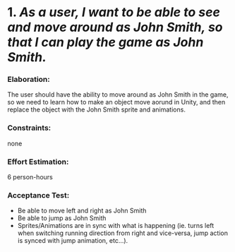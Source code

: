 # 1. *As a user, I want to be able to see and move around as John Smith, so that I can play the game as John Smith.*

### Elaboration: 
The user should have the ability to move around as John Smith in the game, so we need to learn how to make an object move aorund in Unity, and then replace the object with the John Smith sprite and animations. 

### Constraints: 
none

### Effort Estimation:
6 person-hours

### Acceptance Test: 
- Be able to move left and right as John Smith
- Be able to jump as John Smith
- Sprites/Animations are in sync with what is happening (ie. turns left when switching running direction from right and vice-versa, jump action is synced with jump animation, etc...).
